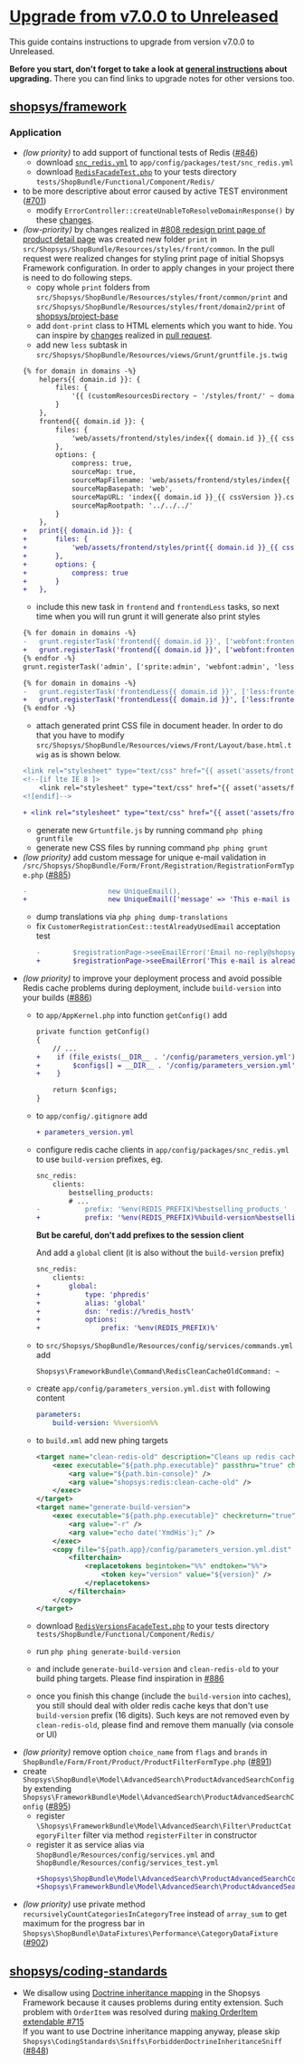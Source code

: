 # [Upgrade from v7.0.0 to Unreleased]

This guide contains instructions to upgrade from version v7.0.0 to Unreleased.

**Before you start, don't forget to take a look at [general instructions](/UPGRADE.md) about upgrading.**
There you can find links to upgrade notes for other versions too.

## [shopsys/framework]
### Application
- *(low priority)* to add support of functional tests of Redis ([#846](https://github.com/shopsys/shopsys/pull/846))
    - download [`snc_redis.yml`](https://github.com/shopsys/project-base/blob/master/app/config/packages/test/snc_redis.yml) to `app/config/packages/test/snc_redis.yml`
    - download [`RedisFacadeTest.php`](https://github.com/shopsys/project-base/tree/master/tests/ShopBundle/Functional/Component/Redis/RedisFacadeTest.php) to your tests directory `tests/ShopBundle/Functional/Component/Redis/`
- to be more descriptive about error caused by active TEST environment ([#701](https://github.com/shopsys/shopsys/pull/701))
    - modify `ErrorController::createUnableToResolveDomainResponse()` by these [changes](https://github.com/shopsys/shopsys/pull/701/files#diff-0b1aecbf82624ce474ca3cb8bd75811c).
- *(low-priority)* by changes realized in [#808 redesign print page of product detail page](https://github.com/shopsys/shopsys/pull/808) was created new folder `print` in `src/Shopsys/ShopBundle/Resources/styles/front/common`. In the pull request were realized changes for styling print page of initial Shopsys Framework configuration. In order to apply changes in your project there is need to do following steps.
    - copy whole `print` folders from `src/Shopsys/ShopBundle/Resources/styles/front/common/print` and `src/Shopsys/ShopBundle/Resources/styles/front/domain2/print` of [shopsys/project-base](https://github.com/shopsys/project-base/)
    - add `dont-print` class to HTML elements which you want to hide. You can inspire by [changes](https://github.com/shopsys/shopsys/pull/808/files) realized in [pull request](https://github.com/shopsys/shopsys/pull/808).
    - add new `less` subtask in `src/Shopsys/ShopBundle/Resources/views/Grunt/gruntfile.js.twig`
    ```diff
    {% for domain in domains -%}
        helpers{{ domain.id }}: {
            files: {
                '{{ (customResourcesDirectory ~ '/styles/front/' ~ domain.stylesDirectory)|raw }}/helpers/helpers-generated.less': '{{ (customResourcesDirectory ~ '/styles/front/' ~ domain.stylesDirectory)|raw }}/helpers.less'
            }
        },
        frontend{{ domain.id }}: {
            files: {
                'web/assets/frontend/styles/index{{ domain.id }}_{{ cssVersion }}.css': '{{ (customResourcesDirectory ~ '/styles/front/' ~ domain.stylesDirectory)|raw }}/main.less'
            },
            options: {
                compress: true,
                sourceMap: true,
                sourceMapFilename: 'web/assets/frontend/styles/index{{ domain.id }}_{{ cssVersion }}.css.map',
                sourceMapBasepath: 'web',
                sourceMapURL: 'index{{ domain.id }}_{{ cssVersion }}.css.map',
                sourceMapRootpath: '../../../'
            }
        },
    +   print{{ domain.id }}: {
    +       files: {
    +           'web/assets/frontend/styles/print{{ domain.id }}_{{ cssVersion }}.css': '{{ (customResourcesDirectory ~ '/styles/front/' ~ domain.stylesDirectory)|raw }}/print/main.less'
    +       },
    +       options: {
    +           compress: true
    +       }
    +   },
    ```
    - include this new task in `frontend` and `frontendLess` tasks, so next time when you will run grunt it will generate also print styles
    ```diff
    {% for domain in domains -%}
    -   grunt.registerTask('frontend{{ domain.id }}', ['webfont:frontend', 'sprite:frontend', 'less:frontend{{ domain.id }}', 'legacssy:frontend{{ domain.id }}', 'less:wysiwyg{{ domain.id }}'], 'postcss');
    +   grunt.registerTask('frontend{{ domain.id }}', ['webfont:frontend', 'sprite:frontend', 'less:frontend{{ domain.id }}', 'less:print{{ domain.id }}', 'legacssy:frontend{{ domain.id }}', 'less:wysiwyg{{ domain.id }}'], 'postcss');
    {% endfor -%}
    grunt.registerTask('admin', ['sprite:admin', 'webfont:admin', 'less:admin', 'legacssy:admin' ]);

    {% for domain in domains -%}
    -   grunt.registerTask('frontendLess{{ domain.id }}', ['less:frontend{{ domain.id }}', 'legacssy:frontend{{ domain.id }}', 'less:wysiwyg{{ domain.id }}']);
    +   grunt.registerTask('frontendLess{{ domain.id }}', ['less:frontend{{ domain.id }}', 'legacssy:frontend{{ domain.id }}', 'less:print{{ domain.id }}', 'less:wysiwyg{{ domain.id }}']);
    {% endfor -%}
    ```
    - attach generated print CSS file in document header. In order to do that you have to modify `src/Shopsys/ShopBundle/Resources/views/Front/Layout/base.html.twig` as is shown below.
    ```diff
    <link rel="stylesheet" type="text/css" href="{{ asset('assets/frontend/styles/index' ~ getDomain().id ~ '_' ~ getCssVersion() ~ '.css') }}" media="screen, projection">
    <!--[if lte IE 8 ]>
        <link rel="stylesheet" type="text/css" href="{{ asset('assets/frontend/styles/index' ~ getDomain().id ~ '_' ~ getCssVersion() ~ '-ie8.css') }}" media="screen, projection">
    <![endif]-->

    + <link rel="stylesheet" type="text/css" href="{{ asset('assets/frontend/styles/print' ~ getDomain().id ~ '_' ~ getCssVersion() ~ '.css') }}" media="print">
    ```
    - generate new `Grtuntfile.js` by running command `php phing gruntfile`
    - generate new CSS files by running command `php phing grunt`
- *(low priority)* add custom message for unique e-mail validation in `/src/Shopsys/ShopBundle/Form/Front/Registration/RegistrationFormType.php` ([#885](https://github.com/shopsys/shopsys/pull/885))
    ```diff
    -                    new UniqueEmail(),
    +                    new UniqueEmail(['message' => 'This e-mail is already registered']),
    ```
    - dump translations via `php phing dump-translations`
    - fix `CustomerRegistrationCest::testAlreadyUsedEmail` acceptation test
        ```diff
        -        $registrationPage->seeEmailError('Email no-reply@shopsys.com is already registered');
        +        $registrationPage->seeEmailError('This e-mail is already registered');
        ```
- *(low priority)* to improve your deployment process and avoid possible Redis cache problems during deployment, include `build-version` into your builds ([#886](https://github.com/shopsys/shopsys/pull/886))
    - to `app/AppKernel.php` into function `getConfig()` add
        ```diff
        private function getConfig()
        {
            // ...
        +    if (file_exists(__DIR__ . '/config/parameters_version.yml')) {
        +        $configs[] = __DIR__ . '/config/parameters_version.yml';
        +    }

            return $configs;
        }
        ```
    - to `app/config/.gitignore` add
        ```diff
        + parameters_version.yml
        ```
    - configure redis cache clients in `app/config/packages/snc_redis.yml` to use `build-version` prefixes, eg.
        ```diff
        snc_redis:
            clients:
                bestselling_products:
                # ...
        -           prefix: '%env(REDIS_PREFIX)%bestselling_products_'
        +           prefix: '%env(REDIS_PREFIX)%%build-version%bestselling_products_'
        ```
        **But be careful, don't add prefixes to the session client**

        And add a `global` client (it is also without the `build-version` prefix)
        ```diff
        snc_redis:
            clients:
        +       global:
        +           type: 'phpredis'
        +           alias: 'global'
        +           dsn: 'redis://%redis_host%'
        +           options:
        +               prefix: '%env(REDIS_PREFIX)%'
        ```
    - to `src/Shopsys/ShopBundle/Resources/config/services/commands.yml` add
        ```
        Shopsys\FrameworkBundle\Command\RedisCleanCacheOldCommand: ~
        ```
    - create `app/config/parameters_version.yml.dist` with following content
        ```yml
        parameters:
            build-version: %%version%%
        ```
    - to `build.xml` add new phing targets
        ```xml
        <target name="clean-redis-old" description="Cleans up redis cache for previous build versions">
            <exec executable="${path.php.executable}" passthru="true" checkreturn="true" output="${dev.null}">
                <arg value="${path.bin-console}" />
                <arg value="shopsys:redis:clean-cache-old" />
            </exec>
        </target>
        <target name="generate-build-version">
            <exec executable="${path.php.executable}" checkreturn="true" outputProperty="version">
                <arg value="-r" />
                <arg value="echo date('YmdHis');" />
            </exec>
            <copy file="${path.app}/config/parameters_version.yml.dist" tofile="${path.app}/config/parameters_version.yml" overwrite="true">
                <filterchain>
                    <replacetokens begintoken="%%" endtoken="%%">
                        <token key="version" value="${version}" />
                    </replacetokens>
                </filterchain>
            </copy>
        </target>
        ```
    - download [`RedisVersionsFacadeTest.php`](https://github.com/shopsys/project-base/tree/master/tests/ShopBundle/Functional/Component/Redis/RedisVersionsFacadeTest.php) to your tests directory `tests/ShopBundle/Functional/Component/Redis/`
    - run `php phing generate-build-version`
    - and include `generate-build-version` and `clean-redis-old` to your build phing targets. Please find inspiration in [#886](https://github.com/shopsys/shopsys/pull/886/files)
    - once you finish this change (include the `build-version` into caches), you still should deal with older redis cache keys that don't use `build-version` prefix (16 digits).
      Such keys are not removed even by `clean-redis-old`, please find and remove them manually (via console or UI)
- *(low priority)* remove option `choice_name` from `flags` and `brands` in `ShopBundle/Form/Front/Product/ProductFilterFormType.php` ([#891](https://github.com/shopsys/shopsys/pull/891))
- create `Shopsys\ShopBundle\Model\AdvancedSearch\ProductAdvancedSearchConfig` by extending `Shopsys\FrameworkBundle\Model\AdvancedSearch\ProductAdvancedSearchConfig` ([#895](https://github.com/shopsys/shopsys/pull/895))
    - register `\Shopsys\FrameworkBundle\Model\AdvancedSearch\Filter\ProductCategoryFilter` filter via method `registerFilter` in constructor
    - register it as service alias via `ShopBundle/Resources/config/services.yml` and `ShopBundle/Resources/config/services_test.yml`
        ```diff
        +Shopsys\ShopBundle\Model\AdvancedSearch\ProductAdvancedSearchConfig: ~
        +Shopsys\FrameworkBundle\Model\AdvancedSearch\ProductAdvancedSearchConfig: '@Shopsys\ShopBundle\Model\AdvancedSearch\ProductAdvancedSearchConfig'
        ```
- *(low priority)* use private method `recursivelyCountCategoriesInCategoryTree` instead of `array_sum` to get maximum for the progress bar in `Shopsys\ShopBundle\DataFixtures\Performance\CategoryDataFixture` ([#902](https://github.com/shopsys/shopsys/pull/902))

## [shopsys/coding-standards]
- We disallow using [Doctrine inheritance mapping](https://www.doctrine-project.org/projects/doctrine-orm/en/2.6/reference/inheritance-mapping.html) in the Shopsys Framework
  because it causes problems during entity extension. Such problem with `OrderItem` was resolved during [making OrderItem extendable #715](https://github.com/shopsys/shopsys/pull/715)  
  If you want to use Doctrine inheritance mapping anyway, please skip `Shopsys\CodingStandards\Sniffs\ForbiddenDoctrineInheritanceSniff` ([#848](https://github.com/shopsys/shopsys/pull/848))

[Upgrade from v7.0.0 to Unreleased]: https://github.com/shopsys/shopsys/compare/v7.0.0...HEAD
[shopsys/framework]: https://github.com/shopsys/framework
[shopsys/coding-standards]: https://github.com/shopsys/coding-standards

